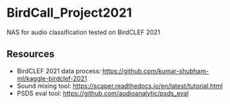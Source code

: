 # BirdCall_Project2021
NAS for audio classification tested on BirdCLEF 2021

## Resources
* BirdCLEF 2021 data process: https://github.com/kumar-shubham-ml/kaggle-birdclef-2021
* Sound mixing tool: https://scaper.readthedocs.io/en/latest/tutorial.html
* PSDS eval tool: https://github.com/audioanalytic/psds_eval
